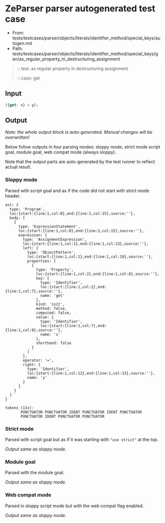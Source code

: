 # ZeParser parser autogenerated test case

- From: tests/testcases/parser/objects/literals/identifier_method/special_keys/autogen.md
- Path: tests/testcases/parser/objects/literals/identifier_method/special_keys/gen/as_regular_property_in_destructuring_assignment

> :: test: as regular property in destructuring assignment
>
> :: case: get

## Input


`````js
({get: x} = y);
`````

## Output

_Note: the whole output block is auto-generated. Manual changes will be overwritten!_

Below follow outputs in four parsing modes: sloppy mode, strict mode script goal, module goal, web compat mode (always sloppy).

Note that the output parts are auto-generated by the test runner to reflect actual result.

### Sloppy mode

Parsed with script goal and as if the code did not start with strict mode header.

`````
ast: {
  type: 'Program',
  loc:{start:{line:1,col:0},end:{line:1,col:15},source:''},
  body: [
    {
      type: 'ExpressionStatement',
      loc:{start:{line:1,col:0},end:{line:1,col:15},source:''},
      expression: {
        type: 'AssignmentExpression',
        loc:{start:{line:1,col:1},end:{line:1,col:13},source:''},
        left: {
          type: 'ObjectPattern',
          loc:{start:{line:1,col:1},end:{line:1,col:10},source:''},
          properties: [
            {
              type: 'Property',
              loc:{start:{line:1,col:2},end:{line:1,col:8},source:''},
              key: {
                type: 'Identifier',
                loc:{start:{line:1,col:2},end:{line:1,col:7},source:''},
                name: 'get'
              },
              kind: 'init',
              method: false,
              computed: false,
              value: {
                type: 'Identifier',
                loc:{start:{line:1,col:7},end:{line:1,col:8},source:''},
                name: 'x'
              },
              shorthand: false
            }
          ]
        },
        operator: '=',
        right: {
          type: 'Identifier',
          loc:{start:{line:1,col:12},end:{line:1,col:13},source:''},
          name: 'y'
        }
      }
    }
  ]
}

tokens (11x):
       PUNCTUATOR PUNCTUATOR IDENT PUNCTUATOR IDENT PUNCTUATOR
       PUNCTUATOR IDENT PUNCTUATOR PUNCTUATOR
`````

### Strict mode

Parsed with script goal but as if it was starting with `"use strict"` at the top.

_Output same as sloppy mode._

### Module goal

Parsed with the module goal.

_Output same as sloppy mode._

### Web compat mode

Parsed in sloppy script mode but with the web compat flag enabled.

_Output same as sloppy mode._
